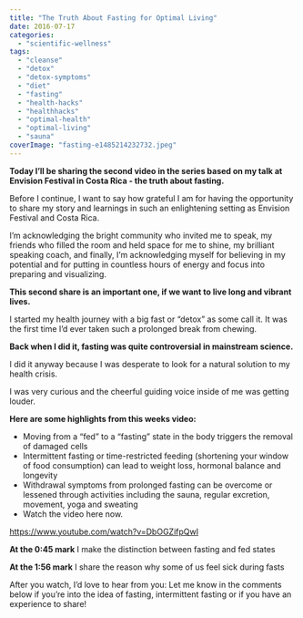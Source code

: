 ```yaml
---
title: "The Truth About Fasting for Optimal Living"
date: 2016-07-17
categories: 
  - "scientific-wellness"
tags: 
  - "cleanse"
  - "detox"
  - "detox-symptoms"
  - "diet"
  - "fasting"
  - "health-hacks"
  - "healthhacks"
  - "optimal-health"
  - "optimal-living"
  - "sauna"
coverImage: "fasting-e1485214232732.jpeg"
---
```


**Today I’ll be sharing the second video in the series based on my talk at Envision Festival in Costa Rica - the truth about fasting.**

Before I continue, I want to say how grateful I am for having the opportunity to share my story and learnings in such an enlightening setting as Envision Festival and Costa Rica.

I’m acknowledging the bright community who invited me to speak, my friends who filled the room and held space for me to shine, my brilliant speaking coach, and finally, I’m acknowledging myself for believing in my potential and for putting in countless hours of energy and focus into preparing and visualizing.

**This second share is an important one, if we want to live long and vibrant lives.**

I started my health journey with a big fast or “detox” as some call it. It was the first time I’d ever taken such a prolonged break from chewing.

**Back when I did it, fasting was quite controversial in mainstream science.**

I did it anyway because I was desperate to look for a natural solution to my health crisis.

I was very curious and the cheerful guiding voice inside of me was getting louder.

**Here are some highlights from this weeks video:**

- Moving from a “fed” to a “fasting” state in the body triggers the removal of damaged cells
- Intermittent fasting or time-restricted feeding (shortening your window of food consumption) can lead to weight loss, hormonal balance and longevity
- Withdrawal symptoms from prolonged fasting can be overcome or lessened through activities including the sauna, regular excretion, movement, yoga and sweating
- Watch the video here now.

https://www.youtube.com/watch?v=DbOGZifpQwI

**At the 0:45 mark** I make the distinction between fasting and fed states

**At the 1:56 mark** I share the reason why some of us feel sick during fasts

After you watch, I’d love to hear from you: Let me know in the comments below if you’re into the idea of fasting, intermittent fasting or if you have an experience to share!
